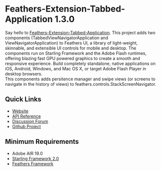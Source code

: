 # Feathers-Extension-Tabbed-Application 1.3.0

Say hello to [Feathers-Extension-Tabbed-Application](http://pol2095.free.fr/Feathers-Extension-Tabbed-Application/).
This project adds two components (TabbedViewNavigatorApplication and ViewNavigatorApplication) to Feathers UI, a library of light-weight, skinnable, and extensible UI controls for mobile and desktop. The components run on Starling Framework and the Adobe Flash runtimes, offering blazing fast GPU powered graphics to create a smooth and responsive experience. Build completely standalone, native applications on iOS, Android, Windows, and Mac OS X, or target Adobe Flash Player in desktop browsers.<br />
This components adds persitence manager and swipe views (or screens to navigate in the history of views) to feathers.controls.StackScreenNavigator.

## Quick Links

* [Website](http://pol2095.free.fr/Feathers-Extension-Tabbed-Application/)
* [API Reference](http://pol2095.free.fr/Feathers-Extension-Tabbed-Application/docs/components/package-detail.html)
* [Discussion Forum](http://forum.starling-framework.org/forum/feathers)
* [Github Project](https://github.com/pol2095/Feathers-Extension-Tabbed-Application)

## Minimum Requirements

* Adobe AIR 19.0
* [Starling Framework 2.0](http://forum.starling-framework.org/topic/preview-starling-20)
* [Feathers Framework](https://github.com/BowlerHatLLC/feathers)

